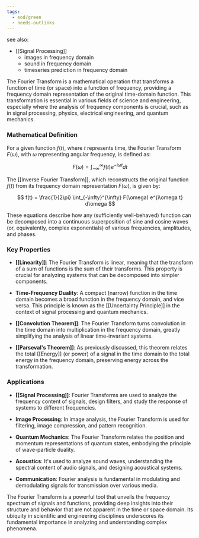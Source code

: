 ```yaml
---
tags:
  - sod/green
  - needs-outlinks
---
```

see also:
- [[Signal Processing]]
	- images in frequency domain
	- sound in frequency domain
	- timeseries prediction in frequency domain

The Fourier Transform is a mathematical operation that transforms a function of time (or space) into a function of frequency, providing a frequency domain representation of the original time-domain function. This transformation is essential in various fields of science and engineering, especially where the analysis of frequency components is crucial, such as in signal processing, physics, electrical engineering, and quantum mechanics.

### Mathematical Definition

For a given function $f(t)$, where $t$ represents time, the Fourier Transform $F(\omega)$, with $\omega$ representing angular frequency, is defined as:

$$ F(\omega) = \int_{-\infty}^{\infty} f(t) e^{-i\omega t} dt $$

The [[Inverse Fourier Transform]], which reconstructs the original function $f(t)$ from its frequency domain representation $F(\omega)$, is given by:

$$ f(t) = \frac{1}{2\pi} \int_{-\infty}^{\infty} F(\omega) e^{i\omega t} d\omega $$

These equations describe how any (sufficiently well-behaved) function can be decomposed into a continuous superposition of sine and cosine waves (or, equivalently, complex exponentials) of various frequencies, amplitudes, and phases.

### Key Properties

- **[[Linearity]]**: The Fourier Transform is linear, meaning that the transform of a sum of functions is the sum of their transforms. This property is crucial for analyzing systems that can be decomposed into simpler components.
  
- **Time-Frequency Duality**: A compact (narrow) function in the time domain becomes a broad function in the frequency domain, and vice versa. This principle is known as the [[Uncertainty Principle]] in the context of signal processing and quantum mechanics.

- **[[Convolution Theorem]]**: The Fourier Transform turns convolution in the time domain into multiplication in the frequency domain, greatly simplifying the analysis of linear time-invariant systems.

- **[[Parseval's Theorem]]**: As previously discussed, this theorem relates the total [[Energy]] (or power) of a signal in the time domain to the total energy in the frequency domain, preserving energy across the transformation.

### Applications

- **[[Signal Processing]]**: Fourier Transforms are used to analyze the frequency content of signals, design filters, and study the response of systems to different frequencies.

- **Image Processing**: In image analysis, the Fourier Transform is used for filtering, image compression, and pattern recognition.

- **Quantum Mechanics**: The Fourier Transform relates the position and momentum representations of quantum states, embodying the principle of wave-particle duality.

- **Acoustics**: It's used to analyze sound waves, understanding the spectral content of audio signals, and designing acoustical systems.

- **Communication**: Fourier analysis is fundamental in modulating and demodulating signals for transmission over various media.

The Fourier Transform is a powerful tool that unveils the frequency spectrum of signals and functions, providing deep insights into their structure and behavior that are not apparent in the time or space domain. Its ubiquity in scientific and engineering disciplines underscores its fundamental importance in analyzing and understanding complex phenomena.